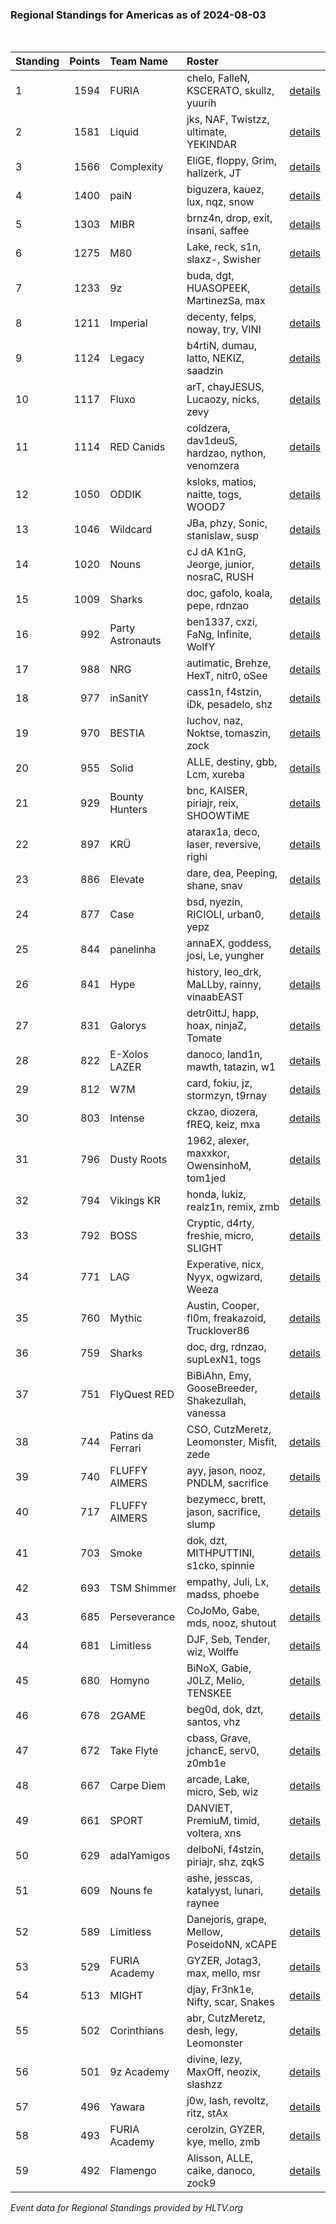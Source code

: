 ### Regional Standings for Americas as of 2024-08-03<br />
<br />

| Standing | Points | Team Name         | Roster                                           |                                                                                        |
| :- | -: | :- | :- | :- |
| 1        |   1594 | FURIA             | chelo, FalleN, KSCERATO, skullz, yuurih          | [details](details/0011--furia--chelo-fallen-kscerato-skullz-yuurih.md)                 |
| 2        |   1581 | Liquid            | jks, NAF, Twistzz, ultimate, YEKINDAR            | [details](details/0012--liquid--jks-naf-twistzz-ultimate-yekindar.md)                  |
| 3        |   1566 | Complexity        | EliGE, floppy, Grim, hallzerk, JT                | [details](details/0013--complexity--elige-floppy-grim-hallzerk-jt.md)                  |
| 4        |   1400 | paiN              | biguzera, kauez, lux, nqz, snow                  | [details](details/0020--pain--biguzera-kauez-lux-nqz-snow.md)                          |
| 5        |   1303 | MIBR              | brnz4n, drop, exit, insani, saffee               | [details](details/0024--mibr--brnz4n-drop-exit-insani-saffee.md)                       |
| 6        |   1275 | M80               | Lake, reck, s1n, slaxz-, Swisher                 | [details](details/0026--m80--lake-reck-s1n-slaxz--swisher.md)                          |
| 7        |   1233 | 9z                | buda, dgt, HUASOPEEK, MartinezSa, max            | [details](details/0028--9z--buda-dgt-huasopeek-martinezsa-max.md)                      |
| 8        |   1211 | Imperial          | decenty, felps, noway, try, VINI                 | [details](details/0030--imperial--decenty-felps-noway-try-vini.md)                     |
| 9        |   1124 | Legacy            | b4rtiN, dumau, latto, NEKIZ, saadzin             | [details](details/0038--legacy--b4rtin-dumau-latto-nekiz-saadzin.md)                   |
| 10       |   1117 | Fluxo             | arT, chayJESUS, Lucaozy, nicks, zevy             | [details](details/0039--fluxo--art-chayjesus-lucaozy-nicks-zevy.md)                    |
| 11       |   1114 | RED Canids        | coldzera, dav1deuS, hardzao, nython, venomzera   | [details](details/0040--red_canids--coldzera-dav1deus-hardzao-nython-venomzera.md)     |
| 12       |   1050 | ODDIK             | ksloks, matios, naitte, togs, WOOD7              | [details](details/0051--oddik--ksloks-matios-naitte-togs-wood7.md)                     |
| 13       |   1046 | Wildcard          | JBa, phzy, Sonic, stanislaw, susp                | [details](details/0052--wildcard--jba-phzy-sonic-stanislaw-susp.md)                    |
| 14       |   1020 | Nouns             | cJ dA K1nG, Jeorge, junior, nosraC, RUSH         | [details](details/0054--nouns--cj_da_k1ng-jeorge-junior-nosrac-rush.md)                |
| 15       |   1009 | Sharks            | doc, gafolo, koala, pepe, rdnzao                 | [details](details/0056--sharks--doc-gafolo-koala-pepe-rdnzao.md)                       |
| 16       |    992 | Party Astronauts  | ben1337, cxzi, FaNg, Infinite, WolfY             | [details](details/0059--party_astronauts--ben1337-cxzi-fang-infinite-wolfy.md)         |
| 17       |    988 | NRG               | autimatic, Brehze, HexT, nitr0, oSee             | [details](details/0060--nrg--autimatic-brehze-hext-nitr0-osee.md)                      |
| 18       |    977 | inSanitY          | cass1n, f4stzin, iDk, pesadelo, shz              | [details](details/0061--insanity--cass1n-f4stzin-idk-pesadelo-shz.md)                  |
| 19       |    970 | BESTIA            | luchov, naz, Noktse, tomaszin, zock              | [details](details/0064--bestia--luchov-naz-noktse-tomaszin-zock.md)                    |
| 20       |    955 | Solid             | ALLE, destiny, gbb, Lcm, xureba                  | [details](details/0068--solid--alle-destiny-gbb-lcm-xureba.md)                         |
| 21       |    929 | Bounty Hunters    | bnc, KAISER, piriajr, reix, SHOOWTiME            | [details](details/0079--bounty_hunters--bnc-kaiser-piriajr-reix-shoowtime.md)          |
| 22       |    897 | KRÜ               | atarax1a, deco, laser, reversive, righi          | [details](details/0088--kr_--atarax1a-deco-laser-reversive-righi.md)                   |
| 23       |    886 | Elevate           | dare, dea, Peeping, shane, snav                  | [details](details/0089--elevate--dare-dea-peeping-shane-snav.md)                       |
| 24       |    877 | Case              | bsd, nyezin, RICIOLI, urban0, yepz               | [details](details/0091--case--bsd-nyezin-ricioli-urban0-yepz.md)                       |
| 25       |    844 | panelinha         | annaEX, goddess, josi, Le, yungher               | [details](details/0105--panelinha--annaex-goddess-josi-le-yungher.md)                  |
| 26       |    841 | Hype              | history, leo_drk, MaLLby, rainny, vinaabEAST     | [details](details/0107--hype--history-leo_drk-mallby-rainny-vinaabeast.md)             |
| 27       |    831 | Galorys           | detr0ittJ, happ, hoax, ninjaZ, Tomate            | [details](details/0112--galorys--detr0ittj-happ-hoax-ninjaz-tomate.md)                 |
| 28       |    822 | E-Xolos LAZER     | danoco, land1n, mawth, tatazin, w1               | [details](details/0114--e-xolos_lazer--danoco-land1n-mawth-tatazin-w1.md)              |
| 29       |    812 | W7M               | card, fokiu, jz, stormzyn, t9rnay                | [details](details/0117--w7m--card-fokiu-jz-stormzyn-t9rnay.md)                         |
| 30       |    803 | Intense           | ckzao, diozera, fREQ, keiz, mxa                  | [details](details/0119--intense--ckzao-diozera-freq-keiz-mxa.md)                       |
| 31       |    796 | Dusty Roots       | 1962, alexer, maxxkor, OwensinhoM, tom1jed       | [details](details/0123--dusty_roots--1962-alexer-maxxkor-owensinhom-tom1jed.md)        |
| 32       |    794 | Vikings KR        | honda, lukiz, realz1n, remix, zmb                | [details](details/0124--vikings_kr--honda-lukiz-realz1n-remix-zmb.md)                  |
| 33       |    792 | BOSS              | Cryptic, d4rty, freshie, micro, SLIGHT           | [details](details/0125--boss--cryptic-d4rty-freshie-micro-slight.md)                   |
| 34       |    771 | LAG               | Experative, nicx, Nyyx, ogwizard, Weeza          | [details](details/0130--lag--experative-nicx-nyyx-ogwizard-weeza.md)                   |
| 35       |    760 | Mythic            | Austin, Cooper, fl0m, freakazoid, Trucklover86   | [details](details/0133--mythic--austin-cooper-fl0m-freakazoid-trucklover86.md)         |
| 36       |    759 | Sharks            | doc, drg, rdnzao, supLexN1, togs                 | [details](details/0136--sharks--doc-drg-rdnzao-suplexn1-togs.md)                       |
| 37       |    751 | FlyQuest RED      | BiBiAhn, Emy, GooseBreeder, Shakezullah, vanessa | [details](details/0139--flyquest_red--bibiahn-emy-goosebreeder-shakezullah-vanessa.md) |
| 38       |    744 | Patins da Ferrari | CSO, CutzMeretz, Leomonster, Misfit, zede        | [details](details/0142--patins_da_ferrari--cso-cutzmeretz-leomonster-misfit-zede.md)   |
| 39       |    740 | FLUFFY AIMERS     | ayy, jason, nooz, PNDLM, sacrifice               | [details](details/0144--fluffy_aimers--ayy-jason-nooz-pndlm-sacrifice.md)              |
| 40       |    717 | FLUFFY AIMERS     | bezymecc, brett, jason, sacrifice, slump         | [details](details/0150--fluffy_aimers--bezymecc-brett-jason-sacrifice-slump.md)        |
| 41       |    703 | Smoke             | dok, dzt, MITHPUTTINI, s1cko, spinnie            | [details](details/0153--smoke--dok-dzt-mithputtini-s1cko-spinnie.md)                   |
| 42       |    693 | TSM Shimmer       | empathy, Juli, Lx, madss, phoebe                 | [details](details/0156--tsm_shimmer--empathy-juli-lx-madss-phoebe.md)                  |
| 43       |    685 | Perseverance      | CoJoMo, Gabe, mds, nooz, shutout                 | [details](details/0161--perseverance--cojomo-gabe-mds-nooz-shutout.md)                 |
| 44       |    681 | Limitless         | DJF, Seb, Tender, wiz, Wolffe                    | [details](details/0162--limitless--djf-seb-tender-wiz-wolffe.md)                       |
| 45       |    680 | Homyno            | BiNoX, Gabie, J0LZ, Melio, TENSKEE               | [details](details/0163--homyno--binox-gabie-j0lz-melio-tenskee.md)                     |
| 46       |    678 | 2GAME             | beg0d, dok, dzt, santos, vhz                     | [details](details/0165--2game--beg0d-dok-dzt-santos-vhz.md)                            |
| 47       |    672 | Take Flyte        | cbass, Grave, jchancE, serv0, z0mb1e             | [details](details/0166--take_flyte--cbass-grave-jchance-serv0-z0mb1e.md)               |
| 48       |    667 | Carpe Diem        | arcade, Lake, micro, Seb, wiz                    | [details](details/0169--carpe_diem--arcade-lake-micro-seb-wiz.md)                      |
| 49       |    661 | SPORT             | DANVIET, PremiuM, timid, voltera, xns            | [details](details/0172--sport--danviet-premium-timid-voltera-xns.md)                   |
| 50       |    629 | adalYamigos       | delboNi, f4stzin, piriajr, shz, zqkS             | [details](details/0183--adalyamigos--delboni-f4stzin-piriajr-shz-zqks.md)              |
| 51       |    609 | Nouns fe          | ashe, jesscas, katalyyst, lunari, raynee         | [details](details/0186--nouns_fe--ashe-jesscas-katalyyst-lunari-raynee.md)             |
| 52       |    589 | Limitless         | Danejoris, grape, Mellow, PoseidoNN, xCAPE       | [details](details/0190--limitless--danejoris-grape-mellow-poseidonn-xcape.md)          |
| 53       |    529 | FURIA Academy     | GYZER, Jotag3, max, mello, msr                   | [details](details/0197--furia_academy--gyzer-jotag3-max-mello-msr.md)                  |
| 54       |    513 | MIGHT             | djay, Fr3nk1e, Nifty, scar, Snakes               | [details](details/0199--might--djay-fr3nk1e-nifty-scar-snakes.md)                      |
| 55       |    502 | Corinthians       | abr, CutzMeretz, desh, legy, Leomonster          | [details](details/0201--corinthians--abr-cutzmeretz-desh-legy-leomonster.md)           |
| 56       |    501 | 9z Academy        | divine, lezy, MaxOff, neozix, slashzz            | [details](details/0202--9z_academy--divine-lezy-maxoff-neozix-slashzz.md)              |
| 57       |    496 | Yawara            | j0w, lash, revoltz, ritz, stAx                   | [details](details/0204--yawara--j0w-lash-revoltz-ritz-stax.md)                         |
| 58       |    493 | FURIA Academy     | cerolzin, GYZER, kye, mello, zmb                 | [details](details/0205--furia_academy--cerolzin-gyzer-kye-mello-zmb.md)                |
| 59       |    492 | Flamengo          | Alisson, ALLE, caike, danoco, zock9              | [details](details/0206--flamengo--alisson-alle-caike-danoco-zock9.md)                  |


_Event data for Regional Standings provided by HLTV.org_<br />
